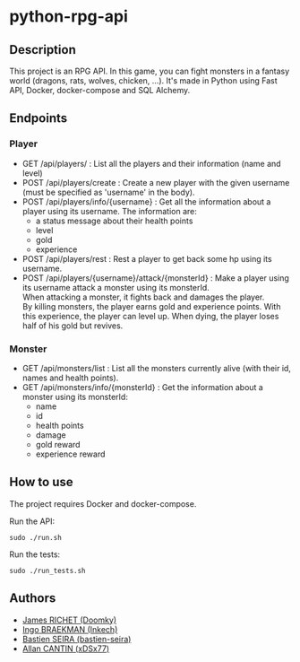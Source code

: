 # python-rpg-api

## Description

This project is an RPG API. In this game, you can fight monsters in a fantasy world (dragons, rats, wolves, chicken, ...).
It's made in Python using Fast API, Docker, docker-compose and SQL Alchemy.

## Endpoints

### Player

- GET /api/players/ : List all the players and their information (name and level)
- POST /api/players/create : Create a new player with the given username (must be specified as 'username' in the body).
- POST /api/players/info/{username} : Get all the information about a player using its username. The information are:
  - a status message about their health points
  - level
  - gold
  - experience
- POST /api/players/rest : Rest a player to get back some hp using its username.
- POST /api/players/{username}/attack/{monsterId} : Make a player using its username attack a monster using its monsterId.  
  When attacking a monster, it fights back and damages the player.  
  By killing monsters, the player earns gold and experience points. With this experience, the player can level up.
  When dying, the player loses half of his gold but revives.

### Monster

- GET /api/monsters/list : List all the monsters currently alive (with their id, names and health points).
- GET /api/monsters/info/{monsterId} : Get the information about a monster using its monsterId:
  - name
  - id
  - health points
  - damage
  - gold reward
  - experience reward

## How to use

The project requires Docker and docker-compose.

Run the API:
    
    sudo ./run.sh
    
Run the tests:

    sudo ./run_tests.sh
    
## Authors

* [James RICHET (Doomky)](https://github.com/Doomky)
* [Ingo BRAEKMAN (Inkech)](https://github.com/Inkech)
* [Bastien SEIRA (bastien-seira)](https://github.com/bastien-seira)
* [Allan CANTIN (xDSx77)](https://github.com/xDSx77)
